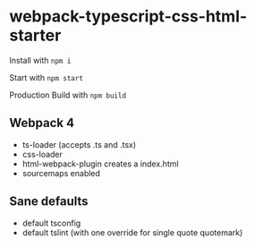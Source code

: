 
# webpack-typescript-css-html-starter

Install with `npm i`

Start with `npm start` 

Production Build with `npm build`


## Webpack 4

- ts-loader (accepts .ts and .tsx)
- css-loader
- html-webpack-plugin creates a index.html
- sourcemaps enabled

## Sane defaults

- default tsconfig
- default tslint (with one override for single quote quotemark)

